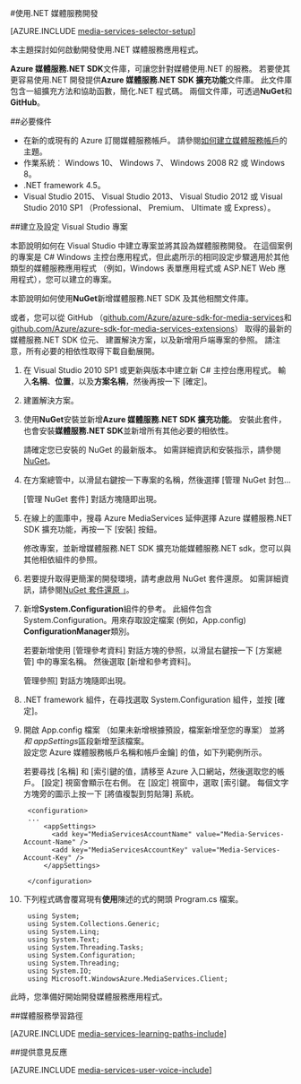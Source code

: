 <properties 
    pageTitle="如何設定電腦的媒體服務使用.NET 開發" 
    description="瞭解使用.NET 媒體服務 SDK 的媒體服務的先決條件。 也了解如何建立 Visual Studio 應用程式。" 
    services="media-services" 
    documentationCenter="" 
    authors="juliako" 
    manager="erikre" 
    editor=""/>

<tags 
    ms.service="media-services" 
    ms.workload="media" 
    ms.tgt_pltfrm="na" 
    ms.devlang="dotnet" 
    ms.topic="article" 
    ms.date="10/24/2016"  
    ms.author="juliako"/>

#<a name="media-services-development-with-net"></a>使用.NET 媒體服務開發

[AZURE.INCLUDE [media-services-selector-setup](../../includes/media-services-selector-setup.md)]

本主題探討如何啟動開發使用.NET 媒體服務應用程式。

**Azure 媒體服務.NET SDK**文件庫，可讓您針對媒體使用.NET 的服務。 若要使其更容易使用.NET 開發提供**Azure 媒體服務.NET SDK 擴充功能**文件庫。 此文件庫包含一組擴充方法和協助函數，簡化.NET 程式碼。 兩個文件庫，可透過**NuGet**和**GitHub**。


##<a name="prerequisites"></a>必要條件

-   在新的或現有的 Azure 訂閱媒體服務帳戶。 請參閱[如何建立媒體服務帳戶](media-services-portal-create-account.md)的主題。
-   作業系統︰ Windows 10、 Windows 7、 Windows 2008 R2 或 Windows 8。
-   .NET framework 4.5。
-    Visual Studio 2015、 Visual Studio 2013、 Visual Studio 2012 或 Visual Studio 2010 SP1 （Professional、 Premium、 Ultimate 或 Express）。


##<a name="create-and-configure-a-visual-studio-project"></a>建立及設定 Visual Studio 專案

本節說明如何在 Visual Studio 中建立專案並將其設為媒體服務開發。  在這個案例的專案是 C# Windows 主控台應用程式，但此處所示的相同設定步驟適用於其他類型的媒體服務應用程式 （例如，Windows 表單應用程式或 ASP.NET Web 應用程式），您可以建立的專案。

本節說明如何使用**NuGet**新增媒體服務.NET SDK 及其他相關文件庫。

或者，您可以從 GitHub （[github.com/Azure/azure-sdk-for-media-services](https://github.com/Azure/azure-sdk-for-media-services)和[github.com/Azure/azure-sdk-for-media-services-extensions](https://github.com/Azure/azure-sdk-for-media-services-extensions)） 取得的最新的媒體服務.NET SDK 位元、 建置解決方案，以及新增用戶端專案的參照。 請注意，所有必要的相依性取得下載自動展開。

1. 在 Visual Studio 2010 SP1 或更新與版本中建立新 C# 主控台應用程式。 輸入**名稱**、**位置**，以及**方案名稱**，然後再按一下 [確定]。

2. 建置解決方案。

2. 使用**NuGet**安裝並新增**Azure 媒體服務.NET SDK 擴充功能**。 安裝此套件，也會安裝**媒體服務.NET SDK**並新增所有其他必要的相依性。

    請確定您已安裝的 NuGet 的最新版本。 如需詳細資訊和安裝指示，請參閱[NuGet](http://nuget.codeplex.com/)。

2. 在方案總管中，以滑鼠右鍵按一下專案的名稱，然後選擇 [管理 NuGet 封包...

    [管理 NuGet 套件] 對話方塊隨即出現。

3. 在線上的圖庫中，搜尋 Azure MediaServices 延伸選擇 Azure 媒體服務.NET SDK 擴充功能，再按一下 [安裝] 按鈕。

    修改專案，並新增媒體服務.NET SDK 擴充功能媒體服務.NET sdk，您可以與其他相依組件的參照。

4. 若要提升取得更簡潔的開發環境，請考慮啟用 NuGet 套件還原。 如需詳細資訊，請參閱[NuGet 套件還原 」](http://docs.nuget.org/consume/package-restore)。

3. 新增**System.Configuration**組件的參考。 此組件包含 System.Configuration。用來存取設定檔案 (例如，App.config) **ConfigurationManager**類別。

    若要新增使用 [管理參考資料] 對話方塊的參照，以滑鼠右鍵按一下 [方案總管] 中的專案名稱。 然後選取 [新增和參考資料]。

    管理參照] 對話方塊隨即出現。

4. .NET framework 組件，在尋找選取 System.Configuration 組件，並按 [確定]。
5. 開啟 App.config 檔案 （如果未新增根據預設，檔案新增至您的專案） 並將*和 appSettings*區段新增至該檔案。     
設定您 Azure 媒體服務帳戶名稱和帳戶金鑰] 的值，如下列範例所示。

    若要尋找 [名稱] 和 [索引鍵的值，請移至 Azure 入口網站，然後選取您的帳戶。 [設定] 視窗會顯示在右側。 在 [設定] 視窗中，選取 [索引鍵。 每個文字方塊旁的圖示上按一下 [將值複製到剪貼簿] 系統。


        <configuration>
        ...
            <appSettings>
              <add key="MediaServicesAccountName" value="Media-Services-Account-Name" />
              <add key="MediaServicesAccountKey" value="Media-Services-Account-Key" />
            </appSettings>

        </configuration>

6. 下列程式碼會覆寫現有**使用**陳述的式的開頭 Program.cs 檔案。

        using System;
        using System.Collections.Generic;
        using System.Linq;
        using System.Text;
        using System.Threading.Tasks;
        using System.Configuration;
        using System.Threading;
        using System.IO;
        using Microsoft.WindowsAzure.MediaServices.Client;

此時，您準備好開始開發媒體服務應用程式。    


##<a name="media-services-learning-paths"></a>媒體服務學習路徑

[AZURE.INCLUDE [media-services-learning-paths-include](../../includes/media-services-learning-paths-include.md)]

##<a name="provide-feedback"></a>提供意見反應

[AZURE.INCLUDE [media-services-user-voice-include](../../includes/media-services-user-voice-include.md)]
